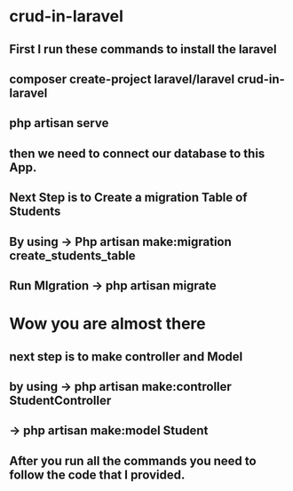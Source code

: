 # crud-in-laravel
 
## First I run these commands to install the laravel

## composer create-project laravel/laravel crud-in-laravel
## php artisan serve
## then we need to connect our database to this App.
## Next Step is to Create a migration Table of Students 
## By using -> Php artisan make:migration create_students_table
## Run MIgration -> php artisan migrate

# Wow you are almost there 

## next step is to make controller and Model
## by using -> php artisan make:controller StudentController
## -> php artisan make:model Student

## After you run all the commands you need to follow the code that I provided.

